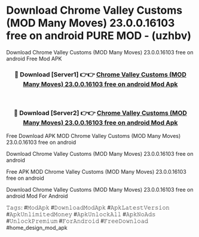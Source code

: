 # Download Chrome Valley Customs (MOD Many Moves) 23.0.0.16103 free on android PURE MOD - (uzhbv)
Download Chrome Valley Customs (MOD Many Moves) 23.0.0.16103 free on android Free Mod APK

<div align="center">
<h3>🔴 Download [Server1] 👉👉 <a href="https://apk-comot.site?title=Chrome_Valley_Customs_(MOD_Many_Moves)_23.0.0.16103_free_on_android">Chrome Valley Customs (MOD Many Moves) 23.0.0.16103 free on android Mod Apk</a></h3><br>

<h3>🔴 Download [Server2] 👉👉 <a href="https://apk-comot.site?title=Chrome_Valley_Customs_(MOD_Many_Moves)_23.0.0.16103_free_on_android">Chrome Valley Customs (MOD Many Moves) 23.0.0.16103 free on android Mod Apk</a></h3>
</div>


Free Download APK MOD Chrome Valley Customs (MOD Many Moves) 23.0.0.16103 free on android

Download Chrome Valley Customs (MOD Many Moves) 23.0.0.16103 free on android 

Free APK MOD Chrome Valley Customs (MOD Many Moves) 23.0.0.16103 free on android 

Download Chrome Valley Customs (MOD Many Moves) 23.0.0.16103 free on android Mod For Android

𝚃𝚊𝚐𝚜: #𝙼𝚘𝚍𝙰𝚙𝚔 #𝙳𝚘𝚠𝚗𝚕𝚘𝚊𝚍𝙼𝚘𝚍𝙰𝚙𝚔 #𝙰𝚙𝚔𝙻𝚊𝚝𝚎𝚜𝚝𝚅𝚎𝚛𝚜𝚒𝚘𝚗 #𝙰𝚙𝚔𝚄𝚗𝚕𝚒𝚖𝚒𝚝𝚎𝚍𝙼𝚘𝚗𝚎𝚢 #𝙰𝚙𝚔𝚄𝚗𝚕𝚘𝚌𝚔𝙰𝚕𝚕 #𝙰𝚙𝚔𝙽𝚘𝙰𝚍𝚜 #𝚄𝚗𝚕𝚘𝚌𝚔𝙿𝚛𝚎𝚖𝚒𝚞𝚖 #𝙵𝚘𝚛𝙰𝚗𝚍𝚛𝚘𝚒𝚍 #𝙵𝚛𝚎𝚎𝙳𝚘𝚠𝚗𝚕𝚘𝚊𝚍 #home_design_mod_apk